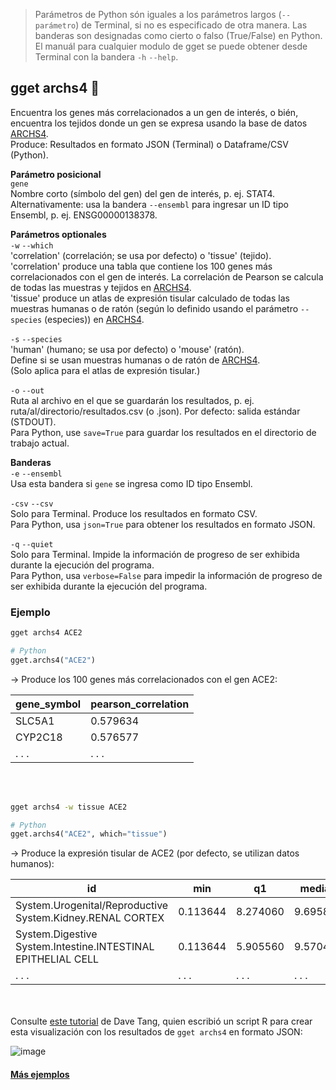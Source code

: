 > Parámetros de Python són iguales a los parámetros largos (`--parámetro`) de Terminal, si no es especificado de otra manera. Las banderas son designadas como cierto o falso (True/False) en Python. El manuál para cualquier modulo de gget se puede obtener desde Terminal con la bandera `-h` `--help`.  
## gget archs4 🐁
Encuentra los genes más correlacionados a un gen de interés, o bién, encuentra los tejidos donde un gen se expresa usando la base de datos [ARCHS4](https://maayanlab.cloud/archs4/).  
Produce: Resultados en formato JSON (Terminal) o Dataframe/CSV (Python).  

**Parámetro posicional**  
`gene`  
Nombre corto (símbolo del gen) del gen de interés, p. ej. STAT4.  
Alternativamente: usa la bandera `--ensembl` para ingresar un ID tipo Ensembl, p. ej. ENSG00000138378.  

**Parámetros optionales**  
 `-w` `--which`  
'correlation' (correlación; se usa por defecto) o 'tissue' (tejido).  
'correlation' produce una tabla que contiene los 100 genes más correlacionados con el gen de interés. La correlación de Pearson se calcula de todas las muestras y tejidos en [ARCHS4](https://maayanlab.cloud/archs4/).  
'tissue' produce un atlas de expresión tisular calculado de todas las muestras humanas o de ratón (según lo definido usando el parámetro `--species` (especies)) en [ARCHS4](https://maayanlab.cloud/archs4/).  

`-s` `--species`  
'human' (humano; se usa por defecto) o 'mouse' (ratón).   
Define si se usan muestras humanas o de ratón de [ARCHS4](https://maayanlab.cloud/archs4/).  
(Solo aplica para el atlas de expresión tisular.)  

`-o` `--out`   
Ruta al archivo en el que se guardarán los resultados, p. ej. ruta/al/directorio/resultados.csv (o .json). Por defecto: salida estándar (STDOUT).  
Para Python, use `save=True` para guardar los resultados en el directorio de trabajo actual.  
  
**Banderas**   
`-e` `--ensembl`  
Usa esta bandera si `gene` se ingresa como ID tipo Ensembl.   

`-csv` `--csv`  
Solo para Terminal. Produce los resultados en formato CSV.    
Para Python, usa `json=True` para obtener los resultados en formato JSON.    

`-q` `--quiet`   
Solo para Terminal. Impide la información de progreso de ser exhibida durante la ejecución del programa.  
Para Python, usa `verbose=False` para impedir la información de progreso de ser exhibida durante la ejecución del programa.  
  
  
### Ejemplo
```bash
gget archs4 ACE2
```
```python
# Python
gget.archs4("ACE2")
```
&rarr; Produce los 100 genes más correlacionados con el gen ACE2:  

| gene_symbol     | pearson_correlation     |
| -------------- |-------------------------| 
| SLC5A1 | 0.579634 | 	
| CYP2C18 | 0.576577 | 	
| . . . | . . . | 	

<br/><br/>

```bash
gget archs4 -w tissue ACE2
```
```python
# Python
gget.archs4("ACE2", which="tissue")
```
&rarr; Produce la expresión tisular de ACE2 (por defecto, se utilizan datos humanos):  

| id     | min     | q1 |  median | q3 | max |
| ------ |--------| ------ |--------| ------ |--------| 
| System.Urogenital/Reproductive System.Kidney.RENAL CORTEX | 0.113644 | 8.274060 | 9.695840 | 10.51670 | 11.21970 |
| System.Digestive System.Intestine.INTESTINAL EPITHELIAL CELL | 0.113644 | 	5.905560 | 9.570450 | 13.26470 | 13.83590 | 
| . . . | . . . | . . . | . . . | . . . | . . . |

<br/><br/>
Consulte [este tutorial](https://davetang.org/muse/2023/05/16/check-where-a-gene-is-expressed-from-the-command-line/) de Dave Tang, quien escribió un script R para crear esta visualización con los resultados de `gget archs4` en formato JSON:  

![image](https://github.com/pachterlab/gget/assets/56094636/f2a34a9e-beaa-45a5-a678-d38399dd3017)


#### [Más ejemplos](https://github.com/pachterlab/gget_examples)  

